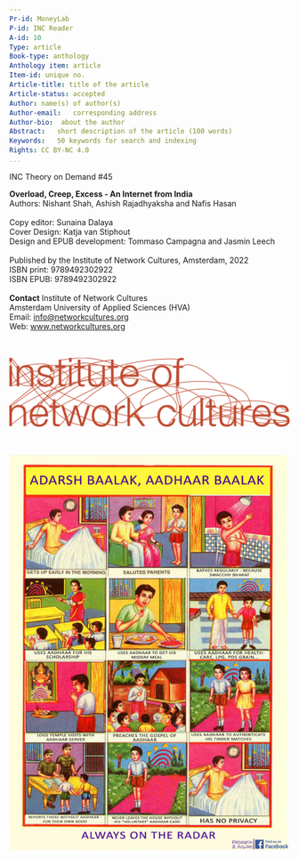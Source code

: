 ```yaml
---
Pr-id: MoneyLab
P-id: INC Reader
A-id: 10
Type: article
Book-type: anthology
Anthology item: article
Item-id: unique no.
Article-title: title of the article
Article-status: accepted
Author: name(s) of author(s)
Author-email:   corresponding address
Author-bio:  about the author
Abstract:   short description of the article (100 words)
Keywords:   50 keywords for search and indexing
Rights: CC BY-NC 4.0
...
```



INC Theory on Demand #45

**Overload, Creep, Excess - An Internet from India**
<br/>
Authors: Nishant Shah, Ashish Rajadhyaksha and Nafis Hasan
<br/>
<br/>
Copy editor: Sunaina Dalaya
<br/>
Cover Design: Katja van Stiphout
<br/>
Design and EPUB development: Tommaso Campagna and Jasmin Leech
<br/>
<br/>
Published by the Institute of Network Cultures, Amsterdam, 2022
<br/>
ISBN print: 9789492302922
<br/>
ISBN EPUB: 9789492302922
<br/>
<br/>
**Contact**
Institute of Network Cultures
<br/>
Amsterdam University of Applied Sciences (HVA)
<br/>
Email: info@networkcultures.org
<br/>
Web: www.networkcultures.org 
<br/>
<br/>
<br/>

![](imgs/INC-logoCMYK.png)

<br/> 

![](imgs/1.1.jpg)

<br/>